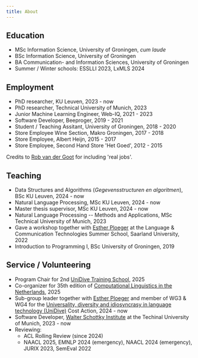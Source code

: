 ```yaml
---
title: About
---
```


## Education
* MSc Information Science, University of Groningen, *cum laude*
* BSc Information Science, University of Groningen
* BA Communication- and Information Sciences, University of Groningen
* Summer / Winter schools: ESSLLI 2023, LxMLS 2024

## Employment
* PhD researcher, KU Leuven, 2023 - now
* PhD researcher, Technical University of Munich, 2023
* Junior Machine Learning Engineer, Web-IQ, 2021 - 2023
* Software Developer, Beeproger, 2019 - 2021
* Student / Teaching Assitant, University of Groningen, 2018 - 2020
* Store Employee Wine Section, Makro Groningen, 2017 - 2018
* Store Employee, Albert Heijn, 2015 - 2017
* Store Employee, Second Hand Store 'Het Goed', 2012 - 2015

Credits to [Rob van der Goot](https://robvanderg.github.io/cv/) for including 'real jobs'.

## Teaching
* Data Structures and Algorithms (*Gegevensstructuren en algoritmen*), BSc KU Leuven, 2024 - now
* Natural Language Processing, MSc KU Leuven, 2024 - now
* Master thesis supervisor, MSc KU Leuven, 2024 - now
* Natural Language Processing -- Methods and Applications, MSc Technical University of Munich, 2023
* Gave a workshop together with [Esther Ploeger](https://esther2000.github.io/) at the Language & Communication Technologies Summer School, Saarland University, 2022
* Introduction to Programming I, BSc University of Groningen, 2019

## Service / Volunteering
* Program Chair for 2nd [UniDive Training School](https://unidive.lisn.upsaclay.fr/doku.php?id=meetings:other-events:2nd_unidive_training_school), 2025
* Co-organizer for 35th edition of [Computational Linguistics in the Netherlands](https://clin35.ccl.kuleuven.be/), 2025
* Sub-group leader together with [Esther Ploeger](https://esther2000.github.io/) and member of WG3 & WG4 for the [Universality, diversity and idiosyncrasy in language technology (UniDive)](https://www.cost.eu/actions/CA21167/) Cost Action, 2024 - now
* Software Developer, [Walter Schottky Institute](https://www.wsi.tum.de/) at the Techinal University of Munich, 2023 - now
* Reviewing: 
  * ACL Rolling Review (since 2024)
  * NAACL 2025, EMNLP 2024 (emergency), NAACL 2024 (emergency), JURIX 2023, SemEval 2022
 
